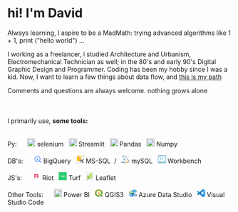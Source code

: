 # hi! I'm David #

Always learning, I aspire to be a MadMath: trying advanced algorithms like 1 + 1, print ("hello world") ...

I working as a freelancer, i studied Architecture and Urbanism, Electromechanical Technician as well; in the 80's and early 90's Digital Graphic Design and Programmer. Coding has been my hobby since I was a kid. Now, I want to learn a few things about data flow, and [this is my path](https://github.com/devicemxl/MadMathPath)

Comments and questions are always welcome. nothing grows alone
<br><br><br><br>
I primarily use, <strong> some tools: </strong>

<br>
<div>
Py: &nbsp;&nbsp;&nbsp;&nbsp;
<a><img src="https://camo.githubusercontent.com/74ed64243ba05754329bc527cd4240ebd1c087a1/68747470733a2f2f73656c656e69756d2e6465762f696d616765732f73656c656e69756d5f6c6f676f5f7371756172655f677265656e2e706e67"  width="18px" height="18px">
selenium</a>&nbsp;&nbsp;
</a>
<a><img src="https://avatars.githubusercontent.com/u/45109972?s=200&v=4"  width="18px" height="18px">
Streamlit</a>&nbsp;&nbsp;
</a>
<a><img src="https://avatars.githubusercontent.com/u/21206976?s=280&v=4"  width="18px" height="18px">
Pandas</a>&nbsp;&nbsp;
</a>
<a><img src="https://avatars.githubusercontent.com/u/288276?s=280&v=4"  width="18px" height="18px">
Numpy</a>&nbsp;&nbsp;
</a>
</div>
<br>
<div>
DB's: &nbsp;&nbsp;&nbsp;&nbsp;
<a><img src="https://raw.githubusercontent.com/devicemxl/devicemxl/raiz/imgs/bigquery.png"  width="18px" height="18px">
BigQuery</a>&nbsp;&nbsp;
<a><img src="https://raw.githubusercontent.com/devicemxl/devicemxl/raiz/imgs/MSSQL.png"  width="18px" height="18px">
MS-SQL</a>&nbsp;&nbsp;/&nbsp;&nbsp;
<a><img src="https://raw.githubusercontent.com/devicemxl/devicemxl/raiz/imgs/mysql.png"  width="18px" height="18px">
mySQL</a>&nbsp;&nbsp;
<a><img src="https://raw.githubusercontent.com/devicemxl/devicemxl/raiz/imgs/workbench.png"  width="18px" height="18px">
Workbench</a>&nbsp;&nbsp;
</div>

<br>
<div>
JS's: &nbsp;&nbsp;&nbsp;&nbsp;
<a><img src="https://raw.githubusercontent.com/devicemxl/devicemxl/raiz/imgs/riot.png"  width="18px" height="18px">
Riot</a>&nbsp;&nbsp;
<a><img src="https://raw.githubusercontent.com/devicemxl/devicemxl/raiz/imgs/turf.png"  width="18px" height="18px">
Turf</a>&nbsp;&nbsp;
<a><img src="https://raw.githubusercontent.com/devicemxl/devicemxl/raiz/imgs/leafted.png"  width="18px" height="18px">
Leaflet</a>&nbsp;&nbsp;
</div>

<br>
<div>
Other Tools: &nbsp;&nbsp;&nbsp;&nbsp;
<a><img src="https://raw.githubusercontent.com/devicemxl/devicemxl/raiz/imgs/"  width="18px" height="18px">
Power BI</a>&nbsp;&nbsp;
<a><img src="https://raw.githubusercontent.com/devicemxl/devicemxl/raiz/imgs/qgis.png"  width="18px" height="18px">
QGIS3</a>&nbsp;&nbsp;
<a><img src="https://raw.githubusercontent.com/devicemxl/devicemxl/raiz/imgs/azure.png"  width="18px" height="18px">
Azure Data Studio</a>&nbsp;&nbsp;
<a><img src="https://raw.githubusercontent.com/devicemxl/devicemxl/raiz/imgs/VScode.png"  width="18px" height="18px">
Visual Studio Code</a>&nbsp;&nbsp;
</div>
